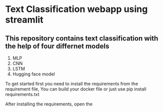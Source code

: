 # Text Classification webapp using streamlit
## This repository contains text classification with the help of four differnet models
1) MLP
2) CNN
3) LSTM
4) Hugging face model

To get started first you need to install the requirements from the requirement file,
You can build your docker file or just use pip install requirements.txt

After installing the requirements, open the 
